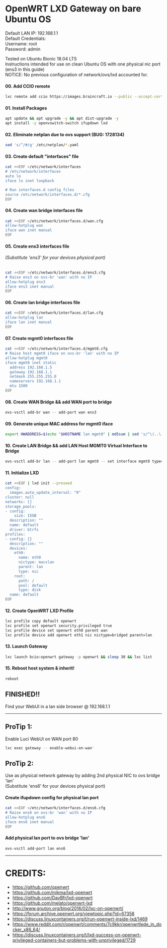 # OpenWRT LXD Gateway on bare Ubuntu OS
Default LAN IP: 192.168.1.1    
Default Credentials:    
Username: root    
Password: admin    
    
Tested on Ubuntu Bionic 18.04 LTS   
Instructions intended for use on clean Ubuntu OS with one physical nic port (ens3 in this guide)   
NOTICE: No previous configuration of network/ovs/lxd accounted for.
    
#### 00. Add CCIO remote
````sh
lxc remote add ccio https://images.braincraft.io --public --accept-certificate
````

#### 01. Install Packages
````sh
apt update && apt upgrade -y && apt dist-upgrade -y
apt install -y openvswitch-switch ifupdown lxd
````

#### 02. Eliminate netplan due to ovs support (BUG: 1728134)
````sh
sed 's/^/#/g' /etc/netplan/*.yaml
````

#### 03. Create default "interfaces" file
````sh
cat <<EOF >/etc/network/interfaces
# /etc/network/interfaces
auto lo                                                                                   
iface lo inet loopback

# Run interfaces.d config files
source /etc/network/interfaces.d/*.cfg
EOF
````

#### 04. Create wan bridge interfaces file
````sh
cat <<EOF >/etc/network/interfaces.d/wan.cfg
allow-hotplug wan
iface wan inet manual
EOF
````

#### 05. Create ens3 interfaces file
###### (Substitute 'ens3' for your devices physical port)
````sh
cat <<EOF >/etc/network/interfaces.d/ens3.cfg
# Raise ens3 on ovs-br 'wan' with no IP
allow-hotplug ens3
iface ens3 inet manual
EOF
````

#### 06. Create lan bridge interfaces file
````sh
cat <<EOF >/etc/network/interfaces.d/lan.cfg
allow-hotplug lan
iface lan inet manual
EOF
````

#### 07. Create mgmt0 interfaces file
````sh
cat <<EOF >/etc/network/interfaces.d/mgmt0.cfg
# Raise host mgmt0 iface on ovs-br 'lan' with no IP
allow-hotplug mgmt0
iface mgmt0 inet static
  address 192.168.1.5
  gateway 192.168.1.1
  netmask 255.255.255.0
  nameservers 192.168.1.1
  mtu 1500
EOF
````

#### 08. Create WAN Bridge && add WAN port to bridge
````sh
ovs-vsctl add-br wan -- add-port wan ens3
````

#### 09. Generate unique MAC address for mgmt0 iface
````sh
export HWADDRESS=$(echo "$HOSTNAME lan mgmt0" | md5sum | sed 's/^\(..\)\(..\)\(..\)\(..\)\(..\).*$/02\\:\1\\:\2\\:\3\\:\4\\:\5/')
````

#### 10. Create LAN Bridge && add LAN Host MGMT0 Virtual Interface to Bridge
````sh
ovs-vsctl add-br lan -- add-port lan mgmt0 -- set interface mgmt0 type=internal -- set interface mgmt0 mac="$HWADDRESS"
````

#### 11. Initialize LXD
````sh
cat <<EOF | lxd init --preseed
config:
  images.auto_update_interval: "0"
cluster: null
networks: []
storage_pools:
- config:
    size: 15GB
  description: ""
  name: default
  driver: btrfs
profiles:
- config: {}
  description: ""
  devices:
    eth0:
      name: eth0
      nictype: macvlan
      parent: lan
      type: nic
    root:
      path: /
      pool: default
      type: disk
  name: default
EOF
````

#### 12. Create OpenWRT LXD Profile
````sh
lxc profile copy default openwrt
lxc profile set openwrt security.privileged true
lxc profile device set openwrt eth0 parent wan
lxc profile device add openwrt eth1 nic nictype=bridged parent=lan
````

#### 13. Launch Gateway
````sh
lxc launch bcio:openwrt gateway -p openwrt && sleep 30 && lxc list
````

#### 15. Reboot host system & inherit!
````sh
reboot
````

## FINISHED!!
Find your WebUI in a lan side browser @ 192.168.1.1    
    
    
---------------------------------------------------------------------------------    
    
    
## ProTip 1:
Enable Luci WebUI on WAN port 80
````sh
lxc exec gateway -- enable-webui-on-wan'
````

    
    
## ProTip 2:
Use as physical network gateway by adding 2nd physical NIC to ovs bridge 'lan'    
(Substitute 'ens6' for your devices physical port)    
    
#### Create ifupdown config for physical lan port
````sh
cat <<EOF >/etc/network/interfaces.d/ens6.cfg
# Raise ens6 on ovs-br 'wan' with no IP
allow-hotplug ens6
iface ens6 inet manual
EOF
````
    
#### Add physical lan port to ovs bridge 'lan'
````sh
ovs-vsctl add-port lan ens6
````
    
    
---------------------------------------------------------------------------------    
# CREDITS:
  - https://github.com/openwrt
  - https://github.com/mikma/lxd-openwrt
  - https://github.com/DavBfr/lxd-openwrt
  - https://github.com/melato/openwrt-lxd 
  - http://www.gnuton.org/blog/2016/02/lxc-on-openwrt/
  - https://forum.archive.openwrt.org/viewtopic.php?id=67358
  - https://discuss.linuxcontainers.org/t/run-openwrt-inside-lxd/1469
  - https://www.reddit.com/r/openwrt/comments/7c9kkr/openwrtlede_in_docker_x86_64/
  - https://discuss.linuxcontainers.org/t/lxd-success-on-openwrt-privileged-containers-but-problems-with-unprivileged/1729
